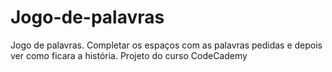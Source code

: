 # Jogo-de-palavras
Jogo de palavras. Completar os espaços com as palavras pedidas e depois ver como ficara a história. Projeto do curso CodeCademy
